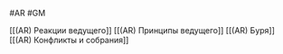 #AR  #GM

[[(AR) Реакции ведущего]]
[[(AR) Принципы ведущего]]
[[(AR) Буря]]
[[(AR) Конфликты и собрания]]
